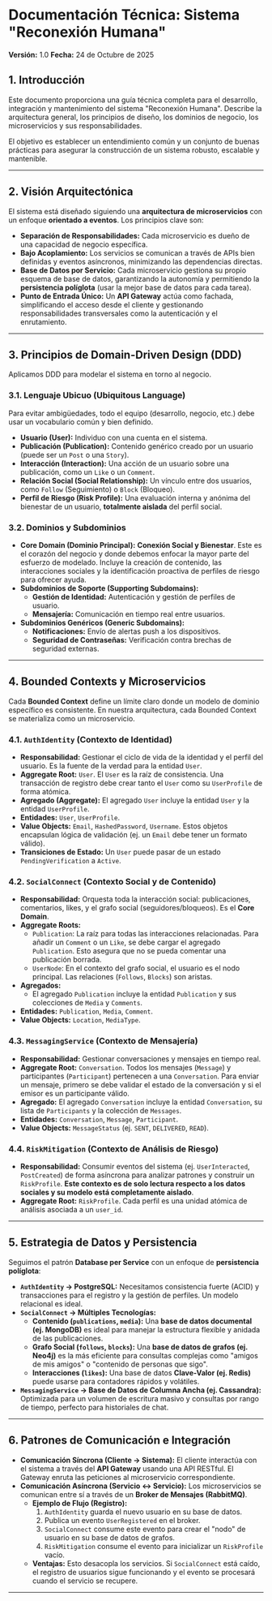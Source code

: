 # Documentación Técnica: Sistema "Reconexión Humana"

**Versión:** 1.0
**Fecha:** 24 de Octubre de 2025

## 1. Introducción

Este documento proporciona una guía técnica completa para el desarrollo, integración y mantenimiento del sistema "Reconexión Humana". Describe la arquitectura general, los principios de diseño, los dominios de negocio, los microservicios y sus responsabilidades.

El objetivo es establecer un entendimiento común y un conjunto de buenas prácticas para asegurar la construcción de un sistema robusto, escalable y mantenible.

---

## 2. Visión Arquitectónica

El sistema está diseñado siguiendo una **arquitectura de microservicios** con un enfoque **orientado a eventos**. Los principios clave son:

*   **Separación de Responsabilidades:** Cada microservicio es dueño de una capacidad de negocio específica.
*   **Bajo Acoplamiento:** Los servicios se comunican a través de APIs bien definidas y eventos asíncronos, minimizando las dependencias directas.
*   **Base de Datos por Servicio:** Cada microservicio gestiona su propio esquema de base de datos, garantizando la autonomía y permitiendo la **persistencia políglota** (usar la mejor base de datos para cada tarea).
*   **Punto de Entrada Único:** Un **API Gateway** actúa como fachada, simplificando el acceso desde el cliente y gestionando responsabilidades transversales como la autenticación y el enrutamiento.

---

## 3. Principios de Domain-Driven Design (DDD)

Aplicamos DDD para modelar el sistema en torno al negocio.

### 3.1. Lenguaje Ubicuo (Ubiquitous Language)

Para evitar ambigüedades, todo el equipo (desarrollo, negocio, etc.) debe usar un vocabulario común y bien definido.

*   **Usuario (User):** Individuo con una cuenta en el sistema.
*   **Publicación (Publication):** Contenido genérico creado por un usuario (puede ser un `Post` o una `Story`).
*   **Interacción (Interaction):** Una acción de un usuario sobre una publicación, como un `Like` o un `Comment`.
*   **Relación Social (Social Relationship):** Un vínculo entre dos usuarios, como `Follow` (Seguimiento) o `Block` (Bloqueo).
*   **Perfil de Riesgo (Risk Profile):** Una evaluación interna y anónima del bienestar de un usuario, **totalmente aislada** del perfil social.

### 3.2. Dominios y Subdominios

*   **Core Domain (Dominio Principal):** **Conexión Social y Bienestar**. Este es el corazón del negocio y donde debemos enfocar la mayor parte del esfuerzo de modelado. Incluye la creación de contenido, las interacciones sociales y la identificación proactiva de perfiles de riesgo para ofrecer ayuda.
*   **Subdominios de Soporte (Supporting Subdomains):**
    *   **Gestión de Identidad:** Autenticación y gestión de perfiles de usuario.
    *   **Mensajería:** Comunicación en tiempo real entre usuarios.
*   **Subdominios Genéricos (Generic Subdomains):**
    *   **Notificaciones:** Envío de alertas push a los dispositivos.
    *   **Seguridad de Contraseñas:** Verificación contra brechas de seguridad externas.

---

## 4. Bounded Contexts y Microservicios

Cada **Bounded Context** define un límite claro donde un modelo de dominio específico es consistente. En nuestra arquitectura, cada Bounded Context se materializa como un microservicio.

### 4.1. `AuthIdentity` (Contexto de Identidad)

*   **Responsabilidad:** Gestionar el ciclo de vida de la identidad y el perfil del usuario. Es la fuente de la verdad para la entidad `User`.
*   **Aggregate Root:** `User`. El `User` es la raíz de consistencia. Una transacción de registro debe crear tanto el `User` como su `UserProfile` de forma atómica.
*   **Agregado (Aggregate):** El agregado `User` incluye la entidad `User` y la entidad `UserProfile`.
*   **Entidades:** `User`, `UserProfile`.
*   **Value Objects:** `Email`, `HashedPassword`, `Username`. Estos objetos encapsulan lógica de validación (ej. un `Email` debe tener un formato válido).
*   **Transiciones de Estado:** Un `User` puede pasar de un estado `PendingVerification` a `Active`.

### 4.2. `SocialConnect` (Contexto Social y de Contenido)

*   **Responsabilidad:** Orquesta toda la interacción social: publicaciones, comentarios, likes, y el grafo social (seguidores/bloqueos). Es el **Core Domain**.
*   **Aggregate Roots:**
    *   `Publication`: La raíz para todas las interacciones relacionadas. Para añadir un `Comment` o un `Like`, se debe cargar el agregado `Publication`. Esto asegura que no se pueda comentar una publicación borrada.
    *   `UserNode`: En el contexto del grafo social, el usuario es el nodo principal. Las relaciones (`Follows`, `Blocks`) son aristas.
*   **Agregados:**
    *   El agregado `Publication` incluye la entidad `Publication` y sus colecciones de `Media` y `Comments`.
*   **Entidades:** `Publication`, `Media`, `Comment`.
*   **Value Objects:** `Location`, `MediaType`.

### 4.3. `MessagingService` (Contexto de Mensajería)

*   **Responsabilidad:** Gestionar conversaciones y mensajes en tiempo real.
*   **Aggregate Root:** `Conversation`. Todos los mensajes (`Message`) y participantes (`Participant`) pertenecen a una `Conversation`. Para enviar un mensaje, primero se debe validar el estado de la conversación y si el emisor es un participante válido.
*   **Agregado:** El agregado `Conversation` incluye la entidad `Conversation`, su lista de `Participants` y la colección de `Messages`.
*   **Entidades:** `Conversation`, `Message`, `Participant`.
*   **Value Objects:** `MessageStatus` (ej. `SENT`, `DELIVERED`, `READ`).

### 4.4. `RiskMitigation` (Contexto de Análisis de Riesgo)

*   **Responsabilidad:** Consumir eventos del sistema (ej. `UserInteracted`, `PostCreated`) de forma asíncrona para analizar patrones y construir un `RiskProfile`. **Este contexto es de solo lectura respecto a los datos sociales y su modelo está completamente aislado**.
*   **Aggregate Root:** `RiskProfile`. Cada perfil es una unidad atómica de análisis asociada a un `user_id`.

---

## 5. Estrategia de Datos y Persistencia

Seguimos el patrón **Database per Service** con un enfoque de **persistencia políglota**:

*   **`AuthIdentity` -> PostgreSQL:** Necesitamos consistencia fuerte (ACID) y transacciones para el registro y la gestión de perfiles. Un modelo relacional es ideal.
*   **`SocialConnect` -> Múltiples Tecnologías:**
    *   **Contenido (`publications`, `media`):** Una **base de datos documental (ej. MongoDB)** es ideal para manejar la estructura flexible y anidada de las publicaciones.
    *   **Grafo Social (`follows`, `blocks`):** Una **base de datos de grafos (ej. Neo4j)** es la más eficiente para consultas complejas como "amigos de mis amigos" o "contenido de personas que sigo".
    *   **Interacciones (`likes`):** Una base de datos **Clave-Valor (ej. Redis)** puede usarse para contadores rápidos y volátiles.
*   **`MessagingService` -> Base de Datos de Columna Ancha (ej. Cassandra):** Optimizada para un volumen de escritura masivo y consultas por rango de tiempo, perfecto para historiales de chat.

---

## 6. Patrones de Comunicación e Integración

*   **Comunicación Síncrona (Cliente -> Sistema):** El cliente interactúa con el sistema a través del **API Gateway** usando una API RESTful. El Gateway enruta las peticiones al microservicio correspondiente.
*   **Comunicación Asíncrona (Servicio <-> Servicio):** Los microservicios se comunican entre sí a través de un **Broker de Mensajes (RabbitMQ)**.
    *   **Ejemplo de Flujo (Registro):**
        1.  `AuthIdentity` guarda el nuevo usuario en su base de datos.
        2.  Publica un evento `UserRegistered` en el broker.
        3.  `SocialConnect` consume este evento para crear el "nodo" de usuario en su base de datos de grafos.
        4.  `RiskMitigation` consume el evento para inicializar un `RiskProfile` vacío.
    *   **Ventajas:** Esto desacopla los servicios. Si `SocialConnect` está caído, el registro de usuarios sigue funcionando y el evento se procesará cuando el servicio se recupere.

---